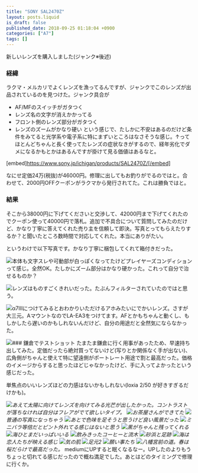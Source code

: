 ```yaml
---
title: "SONY SAL2470Z"
layout: posts.liquid
is_draft: false
published_date: 2018-09-25 01:18:04 +0900
categories: ["A7"]
tags: []
---
```


新しいレンズを購入しました(ジャンク※後述)

### **経緯**
ラクマ・メルカリでよくレンズを漁ってるんですが、ジャンクでこのレンズが出品されているのを見つけた。ジャンク具合が

- AF/MFのスイッチがガタつく
- レンズ名の文字が消えかかってる
- フロント側のレンズ部分がガタつく
- レンズのズームがかなり硬い
という感じで、たしかに不安はあるのだけど条件をみてると光学系や電子系に特にまずいところはなさそうな感じ。↑ってほとんどちゃんと長く使ってたレンズの症状なきがするので、経年劣化でダメになるかもとかはあるんですが掛けて見る価値はあるなと。

[embed]https://www.sony.jp/ichigan/products/SAL2470Z/[/embed]

なにせ定価24万(税抜)が46000円。修理に出してもお釣りがでるのではと。合わせて、2000円OFFクーポンがラクマから発行されてた。これは勝負ではと。

### 結果
そこから38000円に下げてくださいと交渉して、42000円まで下げてくれたのでクーポン使って40000円で落札。追加で不具合について質問してみたのだけど、かなり丁寧に答えてくれた売り主を信頼して即決。写真とってもらえたりするか？と聞いたところ数時間で対応してくれた。本当にありがたい。

というわけで以下写真です。かなり丁寧に梱包してくれて箱付きだった。

 ![](/public/images/2019/01/cdc3a-1qYQRc2m-Yp8HV2Nm5gC5VQ.jpeg)本体も文字スレや可動部が白っぽくなってたけどプレイヤーズコンディションって感じ。全然OK。たしかにズーム部分はかなり硬かった。これって自分で治せるものか？

 ![](/public/images/2019/01/d9d51-19oJC5ES4AAkum0IhNYinew.jpeg)レンズはものすごくきれいだった。たぶんフィルターされていたのではと思う。

 ![](/public/images/2019/01/c6390-1HpDypiWDpSR-wvQFeIzI5A.jpeg)α7IIIにつけてみるとおわかりいただけるアホみたいにでかいレンズ。さすが大三元。AマウントなのでLA-EA3をつけてます。AFとかもちゃんと動くし、もしかしたら遅いのかもしれないんだけど、自分の用途だと全然気にならなかった。

 ![](/public/images/2019/01/26ab8-1ZcCPNsj6xd68Sq7inDOlJQ.jpeg)### 鎌倉でテストショット
たまたま鎌倉に行く用事があったため、早速持ち出してみた。定価だったら絶対買ってないけど(写りとか関係なく手が出ない)、広角側がちゃんと使えて特に望遠側がポートレート用途で割と最高だった。価格のイメージからすると思ったほどじゃなかったけど、手に入ってよかったという感じだった。

単焦点のいいレンズほどの力感はないかもしれない(loxia 2/50 が好きすぎるだけかも)。

 ![](/public/images/2019/01/03b6a-1HiuqliMb9JgP4u2DuljzkQ.jpeg)_あえて太陽に向けてレンズを向けてみる光芒が出したかった。コントラストが落ちなければ自分はフレアがでて欲しいタイプ。_
 ![](/public/images/2019/01/378bf-1CsRcfhzi4PCavOAAsQL84w.jpeg)_お茶屋さんができてた_
 ![](/public/images/2019/01/a5e9d-1hQRsLM4m_o5OF-G7I_GhKQ.jpeg)_普通の写真になっちゃう_
 ![](/public/images/2019/01/b4eea-1e1n94OMKpJdBKEn2AFbBDw.jpeg)_あとで色味を足そうと思うけど良い風景だった_
 ![](/public/images/2019/01/37384-1ZxMIIzkSTH6J0Hkn5jjkWw.jpeg)_ミニバラ等倍だとピント外れてる感じはないと思う_
 ![](/public/images/2019/01/b11e3-1a3wN7FfPnhi9FEqtpywDxg.jpeg)_黒がちゃんと残ってくれる_
 ![](/public/images/2019/01/fbc13-17Byk7oayDfJmjuJ5UZHbDw.jpeg)_海ひとまだいっぱいいる_
 ![](/public/images/2019/01/8c4c5-1rYEkEsoFIKEWe5iyJaN1cg.jpeg)_飲みきったコーヒーと流木_
 ![](/public/images/2019/01/3d911-1FqUEbkOiwJSlEPZI0eyQ5A.jpeg)_砂浜と足跡_
 ![](/public/images/2019/01/bb4d8-1goX-dAzfCfDN4Q4VLFvcOA.jpeg)_海は恋人たちが映える感じ_
 ![](/public/images/2019/01/51772-1733qiiABYVMzKJy7Oy-_VQ.jpeg)_気の肌_
 ![](/public/images/2019/01/703dc-1hmJKZJAelgMYq-lfFqhCcg.jpeg)_足元2_
 ![](/public/images/2019/01/5aa61-1OFdUtFhu51AJooBxXsFWJA.jpeg)_願い事たち_
 ![](/public/images/2019/01/6227d-1DhgYwnJ1h32iX3Ys3vTw8A.jpeg)_八幡宮前の道。春は桜だらけで最高だった。_
mediumにUPすると眠くなるなー。UPしたのよりもうちょっと切れてる感じだったので概ね満足でした。あとはどのタイミングで修理に行くか。


